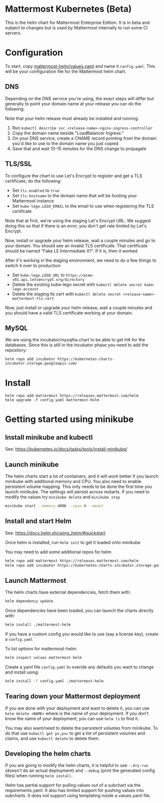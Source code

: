 Mattermost Kubernetes (Beta)
==========================

This is the helm chart for Mattermost Enterprise Edition. It is in beta and subject to changes but is used by Mattermost internally to run some CI servers.

# Configuration

To start, copy [mattermost-helm/values.yaml](https://github.com/mattermost/mattermost-kubernetes/blob/master/mattermost-helm/values.yaml) and name it `config.yaml`. This will be your configuration file for the Mattermost helm chart.

## DNS

Depending on the DNS service you're using, the exact steps will differ but generally to point your domain name at your release you can do the following:

Note that your helm release must already be installed and running.

1. Run `kubectl describe svc <release-name>-nginx-ingress-controller`
2. Copy the domain name beside "LoadBalancer Ingress:"
3. On your DNS service, create a CNAME record pointing from the domain you'd like to use to the domain name you just copied
4. Save that and wait 10-15 minutes for the DNS change to propagate

## TLS/SSL

To configure the chart to use Let's Encrypt to register and get a TLS certificate, do the following:

* Set `tls.enabled` to `true`
* Set `tls.hostname` to the domain name that will be hosting your Mattermost instance
* Set `kube-lego.LEGO_EMAIL` to the email to use when registering the TLS certifcate

Note that at first, we're using the staging Let's Encrypt URL. We suggest doing this so that if there is an error, you don't get rate limited by Let's Encrypt.

Now, install or upgrade your helm release, wait a couple minutes and go to your domain. You should see an invalid TLS certificate. That certificate should be named "Fake LE Intermediate X1". If it is, then it worked.

After it's working in the staging environment, we need to do a few things to switch it over to production:

* Set `kube-lego.LEGO_URL` to `https://acme-v01.api.letsencrypt.org/directory`
* Delete the existing kube-lego secret with `kubectl delete secret kube-lego-account`
* Delete the staging tls cert with `kubectl delete secret <release-name>-mattermost-tls-cert`

Now, just install or upgrade your helm release, wait a couple minutes and you should have a valid TLS certificate working at your domain.

## MySQL

We are using the incubator/mysqlha chart to be able to get HA for the databases.
Since this is still in the incubator phase you need to add the repository:

```
helm repo add incubator https://kubernetes-charts-incubator.storage.googleapis.com/
```


# Install

```
helm repo add mattermost https://releases.mattermost.com/helm
helm upgrade -f config.yaml mattermost-helm
```

# Getting started using minikube

## Install minikube and kubectl

See: https://kubernetes.io/docs/tasks/tools/install-minikube/

## Launch minikube

The helm charts start a lot of containers, and it will work better if you 
launch minikube with additional memory and CPU. You also need to enable 
persistent volume mapping. This only needs to be done the first time you launch
minikube. The settings will persist across restarts. If you need to modify the
values try `minikube delete` and `minikube stop`

```bash
minikube start --memory 4096 --cpus 4 --mount
```

## Install and start Helm

See: https://docs.helm.sh/using_helm/#quickstart

Once helm is installed, run `helm init` to get it loaded onto minikube

You may need to add some additional repos for helm

```bash
helm repo add mattermost https://releases.mattermost.com/helm
helm repo add incubator https://kubernetes-charts-incubator.storage.googleapis.com/
```

## Launch Mattermost

The helm charts have external dependencies, fetch them with:

```bash
helm dependency update
```

Once dependencies have been loaded, you can launch the charts directly with:
```bash
helm install ./mattermost-helm
```

If you have a custom config you would like to use (say a license key), create a `config.yaml` 

To list options for mattermost-helm:

```bash
helm inspect values mattermost-helm
```

Create a yaml file `config.yaml` to overide any defaults you want to change and
install using:

```bash
helm install -f config.yaml ./mattermost-helm
```

## Tearing down your Mattermost deployment

If you are done with your deployment and want to delete it, you can use 
`helm delete <NAME>` where <NAME> is the name of your deployment. If you don't
know the name of your deployment, you can use `helm ls` to find it.

You may also want/need to delete the persistent volumes from minikube. To do 
that use `kubectl get pv,pvc` to get a list of persistent volumes and claims, 
and use `kubectl delete` to delete them.

## Developing the helm charts

If you are going to modify the helm charts, it is helpful to use `--dry-run`
(doesn't do an actual deployment) and `--debug` (print the generated config
files) when running `helm install`.

Helm has partial support for pulling values out of a subchart via the 
requirements.yaml. It also has limited support for pushing values into 
subcharts. It does not support using templating inside a values.yaml file.

